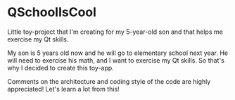 # QSchoolIsCool
Little toy-project that I'm creating for my 5-year-old son and that helps me exercise my Qt skills.

My son is 5 years old now and he will go to elementary school next year.  He will need to exercise his math, and I want to exercise my Qt skills.  So that's why I decided to create this toy-app.

Comments on the architecture and coding style of the code are highly appreciated!  Let's learn a lot from this!
